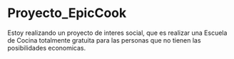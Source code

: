 # Proyecto_EpicCook
Estoy realizando un proyecto de interes social, que es realizar una Escuela de Cocina totalmente gratuita para las personas que no tienen las posibilidades economicas.

